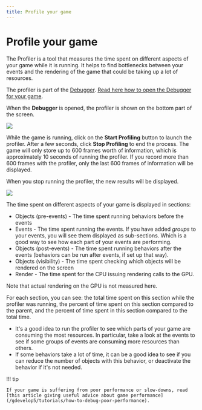 ```yaml
---
title: Profile your game
---
```

# Profile your game

The Profiler is a tool that measures the time spent on different aspects of your game while it is running. It helps to find bottlenecks between your events and the rendering of the game that could be taking up a lot of resources.

The profiler is part of the [Debugger](/gdevelop5/interface/debugger). [Read here how to open the Debugger for your game](/gdevelop5/interface/debugger).

When the **Debugger** is opened, the profiler is shown on the bottom part of the screen.

![](/gdevelop5/interface/debugger/profile-your-game/pasted/20230314-195529.png)

While the game is running, click on the **Start Profiling** button to launch the profiler.
After a few seconds, click **Stop Profiling** to end the process. The game will only store up to 600 frames worth of information, which is approximately 10 seconds of running the profiler. If you record more than 600 frames with the profiler, only the last 600 frames of information will be displayed.

When you stop running the profiler, the new results will be displayed.

![](/gdevelop5/interface/debugger/profile-your-game/pasted/20230304-172426.png)

The time spent on different aspects of your game is displayed in sections:

* Objects (pre-events) - The time spent running behaviors before the events
* Events - The time spent running the events. If you have added *groups* to your events, you will see them displayed as sub-sections. Which is a good way to see how each part of your events are performing.
* Objects (post-events) - The time spent running behaviors after the events (behaviors can be run after events, if set up that way).
* Objects (visibility) - The time spent checking which objects will be rendered on the screen
* Render - The time spent for the CPU issuing rendering calls to the GPU. 

Note that actual rendering on the GPU is not measured here.

For each section, you can see: the total time spent on this section while the profiler was running, the percent of time spent on this section compared to the parent, and the percent of time spent in this section compared to the total time.

* It's a good idea to run the profiler to see which parts of your game are consuming the most resources. In particular, take a look at the events to see if some groups of events are consuming more resources than others.
* If some behaviors take a lot of time, it can be a good idea to see if you can reduce the number of objects with this behavior, or deactivate the behavior if it's not needed.

!!! tip

    If your game is suffering from poor performance or slow-downs, read [this article giving useful advice about game performance](/gdevelop5/tutorials/how-to-debug-poor-performance).